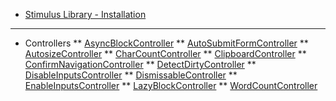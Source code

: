<!-- docs/_sidebar.md -->
* [Stimulus Library - Installation](/)
---
* Controllers
** [AsyncBlockController](./controllers/async_block_controller.md)
** [AutoSubmitFormController](./controllers/auto_submit_form_controller.md)
** [AutosizeController](./controllers/autosize_controller.md)
** [CharCountController](./controllers/char_count_controller.md)
** [ClipboardController](./controllers/clipboard_controller.md)
** [ConfirmNavigationController](./controllers/confirm_navigation_controller.md)
** [DetectDirtyController](./controllers/detect_dirty_controller.md)
** [DisableInputsController](./controllers/disable_inputs_controller.md)
** [DismissableController](./controllers/dismissable_controller.md)
** [EnableInputsController](./controllers/enable_inputs_controller.md)
** [LazyBlockController](./controllers/lazy_block_controller.md)
** [WordCountController](./controllers/word_count_controller.md)
